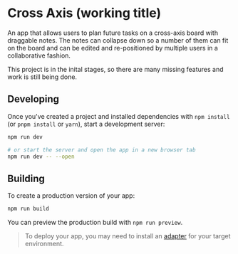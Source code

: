 # Cross Axis (working title)

An app that allows users to plan future tasks on a cross-axis board with draggable notes. The notes can collapse down so a number of them can fit on the board and can be edited and re-positioned by multiple users in a collaborative fashion.

This project is in the inital stages, so there are many missing features and work is still being done.

## Developing

Once you've created a project and installed dependencies with `npm install` (or `pnpm install` or `yarn`), start a development server:

```bash
npm run dev

# or start the server and open the app in a new browser tab
npm run dev -- --open
```

## Building

To create a production version of your app:

```bash
npm run build
```

You can preview the production build with `npm run preview`.

> To deploy your app, you may need to install an [adapter](https://kit.svelte.dev/docs/adapters) for your target environment.
